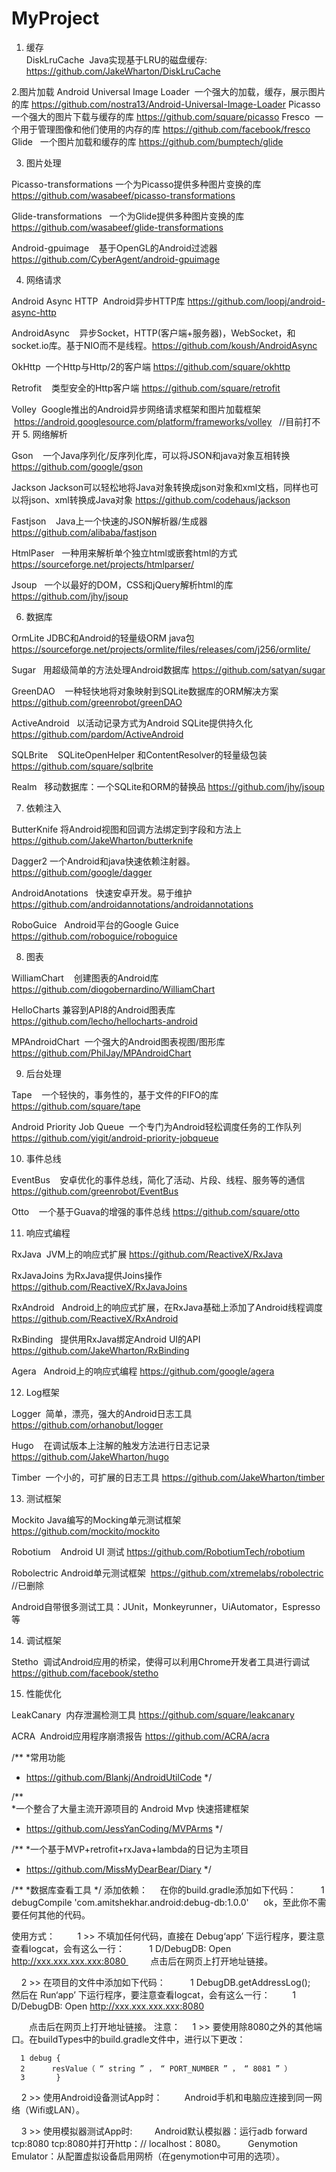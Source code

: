 # MyProject
1. 缓存  
DiskLruCache  Java实现基于LRU的磁盘缓存: https://github.com/JakeWharton/DiskLruCache

2.图片加载
Android Universal Image Loader  一个强大的加载，缓存，展示图片的库 https://github.com/nostra13/Android-Universal-Image-Loader
Picasso 一个强大的图片下载与缓存的库 https://github.com/square/picasso
Fresco  一个用于管理图像和他们使用的内存的库   https://github.com/facebook/fresco
Glide   一个图片加载和缓存的库  https://github.com/bumptech/glide

3. 图片处理

Picasso-transformations 一个为Picasso提供多种图片变换的库  https://github.com/wasabeef/picasso-transformations

Glide-transformations   一个为Glide提供多种图片变换的库 https://github.com/wasabeef/glide-transformations

Android-gpuimage    基于OpenGL的Android过滤器 https://github.com/CyberAgent/android-gpuimage

4. 网络请求

Android Async HTTP  Android异步HTTP库 https://github.com/loopj/android-async-http

AndroidAsync    异步Socket，HTTP(客户端+服务器)，WebSocket，和socket.io库。基于NIO而不是线程。https://github.com/koush/AndroidAsync

OkHttp  一个Http与Http/2的客户端 https://github.com/square/okhttp

Retrofit    类型安全的Http客户端 https://github.com/square/retrofit

Volley  Google推出的Android异步网络请求框架和图片加载框架  https://android.googlesource.com/platform/frameworks/volley    //目前打不开
5. 网络解析

Gson    一个Java序列化/反序列化库，可以将JSON和java对象互相转换  https://github.com/google/gson

Jackson Jackson可以轻松地将Java对象转换成json对象和xml文档，同样也可以将json、xml转换成Java对象  https://github.com/codehaus/jackson

Fastjson    Java上一个快速的JSON解析器/生成器  https://github.com/alibaba/fastjson

HtmlPaser   一种用来解析单个独立html或嵌套html的方式 https://sourceforge.net/projects/htmlparser/

Jsoup   一个以最好的DOM，CSS和jQuery解析html的库  https://github.com/jhy/jsoup

6. 数据库

OrmLite JDBC和Android的轻量级ORM java包  https://sourceforge.net/projects/ormlite/files/releases/com/j256/ormlite/

Sugar   用超级简单的方法处理Android数据库  https://github.com/satyan/sugar

GreenDAO    一种轻快地将对象映射到SQLite数据库的ORM解决方案  https://github.com/greenrobot/greenDAO

ActiveAndroid   以活动记录方式为Android SQLite提供持久化  https://github.com/pardom/ActiveAndroid

SQLBrite    SQLiteOpenHelper 和ContentResolver的轻量级包装   https://github.com/square/sqlbrite

Realm   移动数据库：一个SQLite和ORM的替换品   https://github.com/jhy/jsoup
 
7. 依赖注入

ButterKnife 将Android视图和回调方法绑定到字段和方法上 https://github.com/JakeWharton/butterknife

Dagger2 一个Android和java快速依赖注射器。https://github.com/google/dagger

AndroidAnotations   快速安卓开发。易于维护  https://github.com/androidannotations/androidannotations

RoboGuice   Android平台的Google Guice  https://github.com/roboguice/roboguice

8. 图表

WilliamChart    创建图表的Android库 https://github.com/diogobernardino/WilliamChart

HelloCharts 兼容到API8的Android图表库 https://github.com/lecho/hellocharts-android

MPAndroidChart  一个强大的Android图表视图/图形库 https://github.com/PhilJay/MPAndroidChart

9. 后台处理

Tape    一个轻快的，事务性的，基于文件的FIFO的库  https://github.com/square/tape

Android Priority Job Queue  一个专门为Android轻松调度任务的工作队列 https://github.com/yigit/android-priority-jobqueue

10. 事件总线
 
EventBus    安卓优化的事件总线，简化了活动、片段、线程、服务等的通信  https://github.com/greenrobot/EventBus

Otto    一个基于Guava的增强的事件总线  https://github.com/square/otto

11. 响应式编程

RxJava  JVM上的响应式扩展 https://github.com/ReactiveX/RxJava

RxJavaJoins 为RxJava提供Joins操作 https://github.com/ReactiveX/RxJavaJoins

RxAndroid   Android上的响应式扩展，在RxJava基础上添加了Android线程调度 https://github.com/ReactiveX/RxAndroid

RxBinding   提供用RxJava绑定Android UI的API  https://github.com/JakeWharton/RxBinding

Agera   Android上的响应式编程  https://github.com/google/agera

12. Log框架

Logger  简单，漂亮，强大的Android日志工具  https://github.com/orhanobut/logger

Hugo    在调试版本上注解的触发方法进行日志记录  https://github.com/JakeWharton/hugo

Timber  一个小的，可扩展的日志工具 https://github.com/JakeWharton/timber

13. 测试框架

Mockito Java编写的Mocking单元测试框架  https://github.com/mockito/mockito

Robotium    Android UI 测试  https://github.com/RobotiumTech/robotium

Robolectric Android单元测试框架  https://github.com/xtremelabs/robolectric //已删除

Android自带很多测试工具：JUnit，Monkeyrunner，UiAutomator，Espresso等   

14. 调试框架

Stetho  调试Android应用的桥梁，使得可以利用Chrome开发者工具进行调试  https://github.com/facebook/stetho

15. 性能优化

LeakCanary  内存泄漏检测工具   https://github.com/square/leakcanary

ACRA  Android应用程序崩溃报告  https://github.com/ACRA/acra


/**
*常用功能
* https://github.com/Blankj/AndroidUtilCode
*/

/**  
*一个整合了大量主流开源项目的 Android Mvp 快速搭建框架
*   https://github.com/JessYanCoding/MVPArms
*/


/**
*一个基于MVP+retrofit+rxJava+lambda的日记为主项目
* https://github.com/MissMyDearBear/Diary
*/

/**
*数据库查看工具
*/
添加依赖：
    在你的build.gradle添加如下代码：
         1 debugCompile 'com.amitshekhar.android:debug-db:1.0.0' 
    ok，至此你不需要任何其他的代码。

使用方式：    
    1 >> 不填加任何代码，直接在 Debug‘app’ 下运行程序，要注意查看logcat，会有这么一行：
         1 D/DebugDB: Open http://xxx.xxx.xxx.xxx:8080 
        点击后在网页上打开地址链接。

    2 >> 在项目的文件中添加如下代码：
         1 DebugDB.getAddressLog(); 
    然后在 Run‘app’ 下运行程序，要注意查看logcat，会有这么一行：
        1 D/DebugDB: Open http://xxx.xxx.xxx.xxx:8080

　　点击后在网页上打开地址链接。
注意：
    1 >> 要使用除8080之外的其他端口。在buildTypes中的build.gradle文件中，进行以下更改：

      1 debug {
      2      resValue（ “ string ” ， “ PORT_NUMBER ” ， “ 8081 ” ）
      3       }
      
    2 >> 使用Android设备测试App时：
        Android手机和电脑应连接到同一网络（Wifi或LAN）。

    3 >> 使用模拟器测试App时:
        Android默认模拟器：运行adb forward tcp:8080 tcp:8080并打开http：// localhost：8080。
        Genymotion Emulator：从配置虚拟设备启用网桥（在genymotion中可用的选项）。
